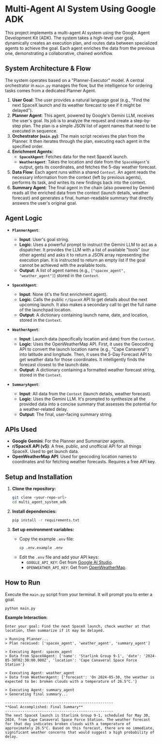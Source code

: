 # Multi-Agent AI System Using Google ADK

This project implements a multi-agent AI system using the Google Agent Development Kit (ADK). The system takes a high-level user goal, dynamically creates an execution plan, and routes data between specialized agents to achieve the goal. Each agent enriches the data from the previous one, demonstrating a collaborative, chained workflow.

## System Architecture & Flow

The system operates based on a "Planner-Executor" model. A central orchestrator in `main.py` manages the flow, but the intelligence for ordering tasks comes from a dedicated Planner Agent.

1.  **User Goal**: The user provides a natural language goal (e.g., "Find the next SpaceX launch and its weather forecast to see if it might be delayed").
2.  **Planner Agent**: This agent, powered by Google's Gemini LLM, receives the user's goal. Its job is to analyze the request and create a step-by-step plan. The plan is a simple JSON list of agent names that need to be executed in sequence.
3.  **Orchestrator (`main.py`)**: The main script receives the plan from the Planner. It then iterates through the plan, executing each agent in the specified order.
4.  **Enrichment Agents**:
    *   **`SpaceXAgent`**: Fetches data for the next SpaceX launch.
    *   **`WeatherAgent`**: Takes the location and date from the `SpaceXAgent`'s output, gets its coordinates, and fetches the 5-day weather forecast.
5.  **Data Flow**: Each agent runs within a shared `Context`. An agent reads the necessary information from the context (left by previous agents), performs its task, and writes its new findings back into the context.
6.  **Summary Agent**: The final agent in the chain (also powered by Gemini) reads all the enriched data from the context (launch details, weather forecast) and generates a final, human-readable summary that directly answers the user's original goal.



## Agent Logic

*   **`PlannerAgent`**:
    *   **Input**: User's goal string.
    *   **Logic**: Uses a powerful prompt to instruct the Gemini LLM to act as a dispatcher. It provides the LLM with a list of available "tools" (our other agents) and asks it to return a JSON array representing the execution plan. It is instructed to return an empty list if the goal cannot be achieved with the available tools.
    *   **Output**: A list of agent names (e.g., `["spacex_agent", "weather_agent"]`) stored in the `Context`.

*   **`SpaceXAgent`**:
    *   **Input**: None (it's the first enrichment agent).
    *   **Logic**: Calls the public `r/SpaceX` API to get details about the next upcoming launch. It also makes a secondary call to get the full name of the launchpad location.
    *   **Output**: A dictionary containing launch name, date, and location, stored in the `Context`.

*   **`WeatherAgent`**:
    *   **Input**: Launch data (specifically location and date) from the `Context`.
    *   **Logic**: Uses the OpenWeatherMap API. First, it uses the Geocoding API to convert the launch location name (e.g., "Cape Canaveral") into latitude and longitude. Then, it uses the 5-Day Forecast API to get weather data for those coordinates. It intelligently finds the forecast closest to the launch date.
    *   **Output**: A dictionary containing a formatted weather forecast string, stored in the `Context`.

*   **`SummaryAgent`**:
    *   **Input**: All data from the `Context` (launch details, weather forecast).
    *   **Logic**: Uses the Gemini LLM. It's prompted to synthesize all the provided data into a concise summary that assesses the potential for a weather-related delay.
    *   **Output**: The final, user-facing summary string.

## APIs Used

*   **Google Gemini**: For the Planner and Summarizer agents.
*   **r/SpaceX API (v5)**: A free, public, and unofficial API for all things SpaceX. Used to get launch data.
*   **OpenWeatherMap API**: Used for geocoding location names to coordinates and for fetching weather forecasts. Requires a free API key.

## Setup and Installation

1.  **Clone the repository:**
    ```bash
    git clone <your-repo-url>
    cd multi_agent_system_adk
    ```

2.  **Install dependencies:**
    ```bash
    pip install -r requirements.txt
    ```

3.  **Set up environment variables:**
    *   Copy the example `.env` file:
        ```bash
        cp .env.example .env
        ```
    *   Edit the `.env` file and add your API keys:
        *   `GOOGLE_API_KEY`: Get from [Google AI Studio](https://aistudio.google.com/app/apikey).
        *   `OPENWEATHER_API_KEY`: Get from [OpenWeatherMap](https://home.openweathermap.org/api_keys).

## How to Run

Execute the `main.py` script from your terminal. It will prompt you to enter a goal.

```bash
python main.py
```

**Example Interaction:**

```
Enter your goal: Find the next SpaceX launch, check weather at that location, then summarize if it may be delayed.

> Running Planner...
> Plan received: ['spacex_agent', 'weather_agent', 'summary_agent']

> Executing Agent: spacex_agent
> Data from SpaceXAgent: {'name': 'Starlink Group 9-1', 'date': '2024-05-30T02:30:00.000Z', 'location': 'Cape Canaveral Space Force Station'}

> Executing Agent: weather_agent
> Data from WeatherAgent: {'forecast': 'On 2024-05-30, the weather is expected to be: broken clouds with a temperature of 26.5°C.'}

> Executing Agent: summary_agent
> Generating final summary...

--------------------------------------------------
**Goal Accomplished: Final Summary**
--------------------------------------------------
The next SpaceX launch is Starlink Group 9-1, scheduled for May 30, 2024, from Cape Canaveral Space Force Station. The weather forecast for that day indicates broken clouds with a temperature of approximately 26.5°C. Based on this forecast, there are no immediate, significant weather concerns that would suggest a high probability of delay.
```
